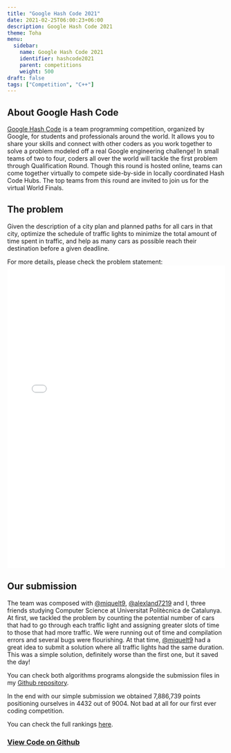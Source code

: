 ```yaml
---
title: "Google Hash Code 2021"
date: 2021-02-25T06:00:23+06:00
description: Google Hash Code 2021
theme: Toha
menu:
  sidebar:
    name: Google Hash Code 2021
    identifier: hashcode2021
    parent: competitions
    weight: 500
draft: false
tags: ["Competition", "C++"]
---
```


## About Google Hash Code
[Google Hash Code](https://codingcompetitions.withgoogle.com/hashcode) is a team programming competition, organized by Google, for students and professionals around the world. It allows you to share your skills and connect with other coders as you work together to solve a problem modeled off a real Google engineering challenge! In small teams of two to four, coders all over the world will tackle the first problem through Qualification Round. Though this round is hosted online, teams can come together virtually to compete side-by-side in locally coordinated Hash Code Hubs. The top teams from this round are invited to join us for the virtual World Finals.

## The problem
Given the description of a city plan and planned paths for all cars in that city, optimize the schedule of traffic lights to minimize the total amount of time spent in traffic, and help as many cars as possible reach their destination before a given deadline.

For more details, please check the problem statement:
<embed src="hashcode_2021_online_qualification_round.pdf" width="100%" height="700" type="application/pdf">

## Our submission
The team was composed with [@miquelt9](https://github.com/miquelt9), [@alexland7219](https://github.com/alexland7219) and I, three friends studying Computer Science at Universitat Politècnica de Catalunya. At first, we tackled the problem by counting the potential number of cars that had to go through each traffic light and assigning greater slots of time to those that had more traffic. We were running out of time and compilation errors and several bugs were flourishing. At that time, [@miquelt9](https://github.com/miquelt9) had a great idea to submit a solution where all traffic lights had the same duration. This was a simple solution, definitely worse than the first one, but it saved the day! 

You can check both algorithms programs alongside the submission files in my [<i class="fab fa-github"></i>Github repository](https://github.com/BernatBC/Coding-Competitions/tree/main/GoogleHashCode2021).

In the end with our simple submission we obtained 7,886,739 points positioning ourselves in 4432 out of 9004. Not bad at all for our first ever coding competition.

You can check the full rankings [here](https://codingcompetitions.withgoogle.com/hashcode/archive/2021).


### [View Code on <i class="fab fa-github"></i>Github](https://github.com/BernatBC/Coding-Competitions/tree/main/GoogleHashCode2021)
